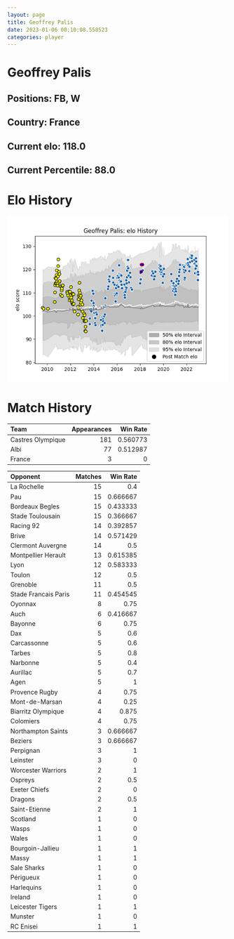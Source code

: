 ```yaml
---  
layout: page  
title: Geoffrey Palis  
date: 2023-01-06 00:10:08.558523  
categories: player  
---
```

# Geoffrey Palis

## Positions: FB, W

## Country: France

## Current elo: 118.0

## Current Percentile: 88.0

# Elo History


![elo history](history_GeoffreyPalis.png)
# Match History


| Team              |   Appearances |   Win Rate |
|:------------------|--------------:|-----------:|
| Castres Olympique |           181 |   0.560773 |
| Albi              |            77 |   0.512987 |
| France            |             3 |   0        |

| Opponent             |   Matches |   Win Rate |
|:---------------------|----------:|-----------:|
| La Rochelle          |        15 |   0.4      |
| Pau                  |        15 |   0.666667 |
| Bordeaux Begles      |        15 |   0.433333 |
| Stade Toulousain     |        15 |   0.366667 |
| Racing 92            |        14 |   0.392857 |
| Brive                |        14 |   0.571429 |
| Clermont Auvergne    |        14 |   0.5      |
| Montpellier Herault  |        13 |   0.615385 |
| Lyon                 |        12 |   0.583333 |
| Toulon               |        12 |   0.5      |
| Grenoble             |        11 |   0.5      |
| Stade Francais Paris |        11 |   0.454545 |
| Oyonnax              |         8 |   0.75     |
| Auch                 |         6 |   0.416667 |
| Bayonne              |         6 |   0.75     |
| Dax                  |         5 |   0.6      |
| Carcassonne          |         5 |   0.6      |
| Tarbes               |         5 |   0.8      |
| Narbonne             |         5 |   0.4      |
| Aurillac             |         5 |   0.7      |
| Agen                 |         5 |   1        |
| Provence Rugby       |         4 |   0.75     |
| Mont-de-Marsan       |         4 |   0.25     |
| Biarritz Olympique   |         4 |   0.875    |
| Colomiers            |         4 |   0.75     |
| Northampton Saints   |         3 |   0.666667 |
| Beziers              |         3 |   0.666667 |
| Perpignan            |         3 |   1        |
| Leinster             |         3 |   0        |
| Worcester Warriors   |         2 |   1        |
| Ospreys              |         2 |   0.5      |
| Exeter Chiefs        |         2 |   0        |
| Dragons              |         2 |   0.5      |
| Saint-Etienne        |         2 |   1        |
| Scotland             |         1 |   0        |
| Wasps                |         1 |   0        |
| Wales                |         1 |   0        |
| Bourgoin-Jallieu     |         1 |   1        |
| Massy                |         1 |   1        |
| Sale Sharks          |         1 |   0        |
| Périgueux            |         1 |   0        |
| Harlequins           |         1 |   0        |
| Ireland              |         1 |   0        |
| Leicester Tigers     |         1 |   1        |
| Munster              |         1 |   0        |
| RC Enisei            |         1 |   1        |